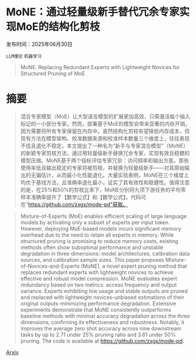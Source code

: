 # MoNE：通过轻量级新手替代冗余专家实现MoE的结构化剪枝

发布时间：2025年06月30日

`LLM理论` `机器学习`

> MoNE: Replacing Redundant Experts with Lightweight Novices for Structured Pruning of MoE

# 摘要

> 混合专家模型（MoE）让大型语言模型的扩展更加高效，只需激活每个输入标记的一小部分专家。然而，部署基于MoE的模型会带来显著的内存开销，因为需要将所有专家保留在内存中。虽然结构化剪枝有望降低内存成本，但现有方法在模型架构、校准数据来源和校准样本数量三个维度上，往往表现不佳且退化不稳定。本文提出了一种名为“新手与专家混合模型”（MoNE）的新颖专家剪枝方法，通过用轻量级新手替换冗余专家，实现有效且稳健的模型压缩。MoNE基于两个指标评估专家冗余：访问频率和输出方差。那些使用率低且输出稳定的专家将被剪枝，并替换为轻量级新手——对其原始输出的无偏估计，从而最小化性能退化。大量实验表明，MoNE在三个维度上均优于基线方法，且准确率退化最小，证实了其有效性和稳健性。值得注意的是，在25%和50%的剪枝比率下，MoNE分别将九项下游任务的平均零样本准确率提升了【数学公式】和【数学公式】。代码可在"https://github.com/zxgx/mode-pd"获取。

> Mixture-of-Experts (MoE) enables efficient scaling of large language models by activating only a subset of experts per input token. However, deploying MoE-based models incurs significant memory overhead due to the need to retain all experts in memory. While structured pruning is promising to reduce memory costs, existing methods often show suboptimal performance and unstable degradation in three dimensions: model architectures, calibration data sources, and calibration sample sizes. This paper proposes Mixture-of-Novices-and-Experts (MoNE), a novel expert pruning method that replaces redundant experts with lightweight novices to achieve effective and robust model compression. MoNE evaluates expert redundancy based on two metrics: access frequency and output variance. Experts exhibiting low usage and stable outputs are pruned and replaced with lightweight novices-unbiased estimations of their original outputs-minimizing performance degradation. Extensive experiments demonstrate that MoNE consistently outperforms baseline methods with minimal accuracy degradation across the three dimensions, confirming its effectiveness and robustness. Notably, it improves the average zero shot accuracy across nine downstream tasks by up to 2.71 under 25\% pruning ratio and 3.61 under 50\% pruning. The code is available at https://github.com/zxgx/mode-pd.

[Arxiv](https://arxiv.org/abs/2507.00390)